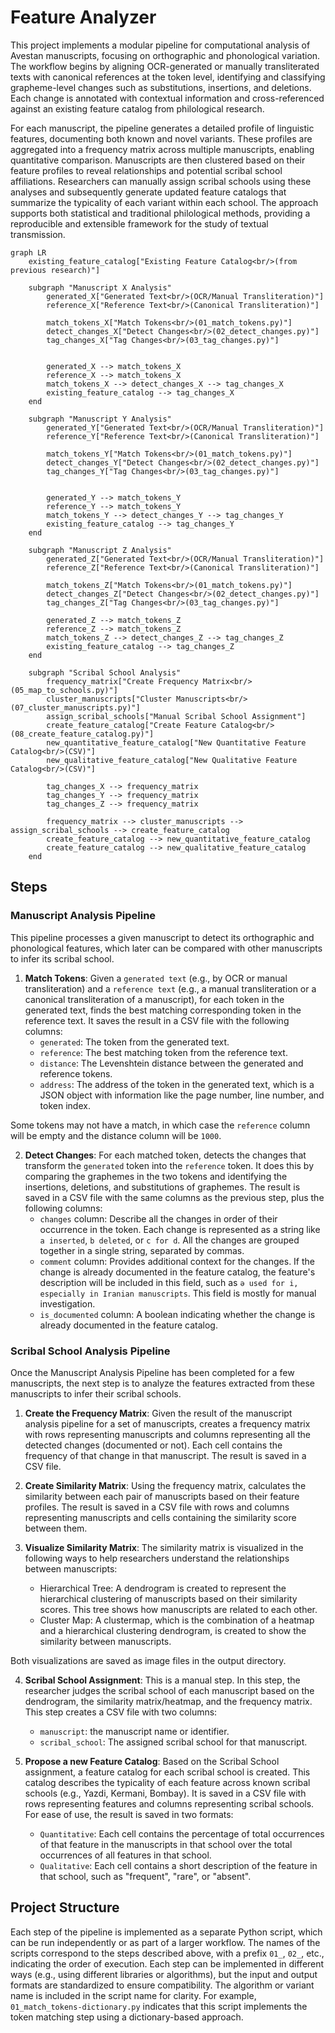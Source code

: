 # Feature Analyzer

This project implements a modular pipeline for computational analysis of Avestan manuscripts, focusing on orthographic and phonological variation. The workflow begins by aligning OCR-generated or manually transliterated texts with canonical references at the token level, identifying and classifying grapheme-level changes such as substitutions, insertions, and deletions. Each change is annotated with contextual information and cross-referenced against an existing feature catalog from philological research.

For each manuscript, the pipeline generates a detailed profile of linguistic features, documenting both known and novel variants. These profiles are aggregated into a frequency matrix across multiple manuscripts, enabling quantitative comparison. Manuscripts are then clustered based on their feature profiles to reveal relationships and potential scribal school affiliations. Researchers can manually assign scribal schools using these analyses and subsequently generate updated feature catalogs that summarize the typicality of each variant within each school. The approach supports both statistical and traditional philological methods, providing a reproducible and extensible framework for the study of textual transmission.


```mermaid
graph LR
    existing_feature_catalog["Existing Feature Catalog<br/>(from previous research)"]

    subgraph "Manuscript X Analysis"
        generated_X["Generated Text<br/>(OCR/Manual Transliteration)"]
        reference_X["Reference Text<br/>(Canonical Transliteration)"]
        
        match_tokens_X["Match Tokens<br/>(01_match_tokens.py)"]
        detect_changes_X["Detect Changes<br/>(02_detect_changes.py)"]
        tag_changes_X["Tag Changes<br/>(03_tag_changes.py)"]


        generated_X --> match_tokens_X
        reference_X --> match_tokens_X
        match_tokens_X --> detect_changes_X --> tag_changes_X
        existing_feature_catalog --> tag_changes_X
    end

    subgraph "Manuscript Y Analysis"
        generated_Y["Generated Text<br/>(OCR/Manual Transliteration)"]
        reference_Y["Reference Text<br/>(Canonical Transliteration)"]
        
        match_tokens_Y["Match Tokens<br/>(01_match_tokens.py)"]
        detect_changes_Y["Detect Changes<br/>(02_detect_changes.py)"]
        tag_changes_Y["Tag Changes<br/>(03_tag_changes.py)"]


        generated_Y --> match_tokens_Y
        reference_Y --> match_tokens_Y
        match_tokens_Y --> detect_changes_Y --> tag_changes_Y
        existing_feature_catalog --> tag_changes_Y
    end

    subgraph "Manuscript Z Analysis"
        generated_Z["Generated Text<br/>(OCR/Manual Transliteration)"]
        reference_Z["Reference Text<br/>(Canonical Transliteration)"]
        
        match_tokens_Z["Match Tokens<br/>(01_match_tokens.py)"]
        detect_changes_Z["Detect Changes<br/>(02_detect_changes.py)"]
        tag_changes_Z["Tag Changes<br/>(03_tag_changes.py)"]

        generated_Z --> match_tokens_Z
        reference_Z --> match_tokens_Z
        match_tokens_Z --> detect_changes_Z --> tag_changes_Z
        existing_feature_catalog --> tag_changes_Z
    end

    subgraph "Scribal School Analysis"
        frequency_matrix["Create Frequency Matrix<br/>(05_map_to_schools.py)"]
        cluster_manuscripts["Cluster Manuscripts<br/>(07_cluster_manuscripts.py)"]
        assign_scribal_schools["Manual Scribal School Assignment"]
        create_feature_catalog["Create Feature Catalog<br/>(08_create_feature_catalog.py)"]
        new_quantitative_feature_catalog["New Quantitative Feature Catalog<br/>(CSV)"]
        new_qualitative_feature_catalog["New Qualitative Feature Catalog<br/>(CSV)"]

        tag_changes_X --> frequency_matrix
        tag_changes_Y --> frequency_matrix
        tag_changes_Z --> frequency_matrix

        frequency_matrix --> cluster_manuscripts --> assign_scribal_schools --> create_feature_catalog
        create_feature_catalog --> new_quantitative_feature_catalog
        create_feature_catalog --> new_qualitative_feature_catalog
    end
```

## Steps

### Manuscript Analysis Pipeline
This pipeline processes a given manuscript to detect its orthographic and phonological features, which later can be compared with other manuscripts to infer its scribal school.

1. **Match Tokens**: Given a `generated text` (e.g., by OCR or manual transliteration) and a `reference text` (e.g., a manual transliteration or a canonical transliteration of a manuscript), for each token in the generated text, finds the best matching corresponding token in the reference text. It saves the result in a CSV file with the following columns:
    - `generated`: The token from the generated text.
    - `reference`: The best matching token from the reference text.
    - `distance`: The Levenshtein distance between the generated and reference tokens.
    - `address`: The address of the token in the generated text, which is a JSON object with information like the page number, line number, and token index.

Some tokens may not have a match, in which case the `reference` column will be empty and the distance column will be `1000`.

2. **Detect Changes**: For each matched token, detects the changes that transform the `generated` token into the `reference` token. It does this by comparing the graphemes in the two tokens and identifying the insertions, deletions, and substitutions of graphemes. The result is saved in a CSV file with the same columns as the previous step, plus the following columns:
   - `changes` column: Describe all the changes in order of their occurrence in the token. Each change is represented as a string like `a inserted`, `b deleted`, or `c for d`. All the changes are grouped together in a single string, separated by commas.
   - `comment` column: Provides additional context for the changes. If the change is already documented in the feature catalog, the feature's description will be included in this field, such as `ə used for i, especially in Iranian manuscripts`. This field is mostly for manual investigation.
   - `is_documented` column: A boolean indicating whether the change is already documented in the feature catalog.

### Scribal School Analysis Pipeline
Once the Manuscript Analysis Pipeline has been completed for a few manuscripts, the next step is to analyze the features extracted from these manuscripts to infer their scribal schools.

1. **Create the Frequency Matrix**: Given the result of the manuscript analysis pipeline for a set of manuscripts, creates a frequency matrix with rows representing manuscripts and columns representing all the detected changes (documented or not). Each cell contains the frequency of that change in that manuscript. The result is saved in a CSV file.

2. **Create Similarity Matrix**: Using the frequency matrix, calculates the similarity between each pair of manuscripts based on their feature profiles. The result is saved in a CSV file with rows and columns representing manuscripts and cells containing the similarity score between them.

3. **Visualize Similarity Matrix**: The similarity matrix is visualized in the following ways to help researchers understand the relationships between manuscripts:
    - Hierarchical Tree: A dendrogram is created to represent the hierarchical clustering of manuscripts based on their similarity scores. This tree shows how manuscripts are related to each other.
   - Cluster Map: A clustermap, which is the combination of a heatmap and a hierarchical clustering dendrogram, is created to show the similarity between manuscripts.

Both visualizations are saved as image files in the output directory.

4. **Scribal School Assignment**: This is a manual step. In this step, the researcher judges the scribal school of each manuscript based on the dendrogram, the similarity matrix/heatmap, and the frequency matrix. This step creates a CSV file with two columns:
    - `manuscript`: the manuscript name or identifier.
    - `scribal_school`: The assigned scribal school for that manuscript.

5. **Propose a new Feature Catalog**: Based on the Scribal School assignment, a feature catalog for each scribal school is created. This catalog describes the typicality of each feature across known scribal schools (e.g., Yazdi, Kermani, Bombay). It is saved in a CSV file with rows representing features and columns representing scribal schools. For ease of use, the result is saved in two formats:
    - `Quantitative`: Each cell contains the percentage of total occurrences of that feature in the manuscripts in that school over the total occurrences of all features in that school. 
    - `Qualitative`: Each cell contains a short description of the feature in that school, such as "frequent", "rare", or "absent".

## Project Structure
Each step of the pipeline is implemented as a separate Python script, which can be run independently or as part of a larger workflow. The names of the scripts correspond to the steps described above, with a prefix `01_`, `02_`, etc., indicating the order of execution. Each step can be implemented in different ways (e.g., using different libraries or algorithms), but the input and output formats are standardized to ensure compatibility. The algorithm or variant name is included in the script name for clarity. For example, `01_match_tokens-dictionary.py` indicates that this script implements the token matching step using a dictionary-based approach.
